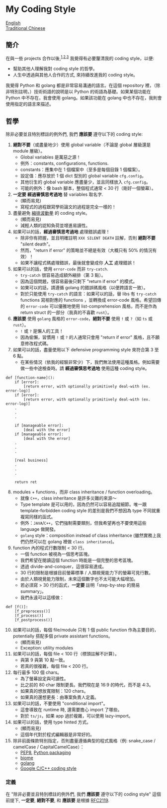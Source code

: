 # My Coding Style

[English](README.en.md) \
[Traditional Chinese](README.zh-hant.md)

## 簡介
在與一些 projects 合作以後,<sup>[1](https://github.com/FNNDSC/ChRIS_ultron_backEnd),[2](https://github.com/chhsiao1981/react-reducer-utils),[3](https://github.com/Ptt-official-app/pttbbs-backend)</sup> 我覺得有必要釐清我的 coding style，以便:
* 幫助其他人理解我對 coding style 的哲學。
* 人生中透過與其他人合作的方式, 來持續改進我的 coding style。

我覺得 Python 和 golang 都是非常容易溝通的語言。在這個 repository 裡，（除非特別註明，）技術術語的說明是以 Python 的術語為基礎。如果某個功能在 Python 中不存在，我會使用 golang。如果該功能在 golang 中也不存在，我則會使用指定的語言來描述。

## 哲學
除非必要並且特別標註的例外們, 我們 **應該要** 遵守以下的 coding style:

1. **絕對不要**（或盡量地少）使用 global variable（不論是 global 層級還是 module 層級）。
    * Global variables 是萬惡之源！
    * 例外：constants, configurations, functions.
    * constants：應集中在 1 個檔案中（至多是每個目錄 1 個檔案）。
    * 設定值：應存放於 1 個 dict 型別的 global variable `cfg.config`。
    * 其他衍生的 global variable 應盡量少，並且同樣放入 `cfg.config`。
    * 可能的例外：像 bash 腳本，整個程式通常 < 30 行（剛好一個螢幕）。
2. **一定要** **經過審慎思考過地** 替 variables 取名字.
    * (顯而易見)
    * 寫程式的過程跟寫學術論文的過程是完全一樣的！
3. 盡量避免 [縮排波動拳](https://www.reddit.com/r/ProgrammerHumor/comments/27yykv/indent_hadouken/) 的 coding style。
    * (顯而易見)
    * 減輕人類的認知負荷並增進易讀性。
4. 如果可以的話，**經過審慎思考過地** 處理錯誤處理！
    * 除非你有把握，並且明確註明 `XXX SILENT DEATH` 註解，否則 **絕對不要** "silent death"。
    * 然而，"return if error" 的策略並不總是有效（大概只有 50% 的情況有效）！
    * 如果不讓程式碼處理錯誤，最後就會變成你 **人工** 處理錯誤！
5. 如果可以的話，使用 `error-code` 而非 `try-catch`.
    * `try-catch` 很容易造成額外縮排（第 3 點）。
    * 因為這個問題，很容易最後只剩下 "return if error" 的模式。
    * 如果可以的話，請遵循 golang 的錯誤碼風格（以便跨語言一致）。
    * 對於只能使用 `try-catch` 的語言：如果可以的話，替 libs 有 `try-catch` functions 寫相對應的 functions ，並轉換成 error-code 風格。希望回傳的 `error-code` 可以優雅地使用 list-comprehension 風格，而不是作為 return struct 的一部分（我真的不喜歡 `rust`）。
6. **應該要** 使用 `golang` 風格的 `error-code`，**絕對不要** 使用 `!` 或 `?`（如 `ts` 或 `rust`）。
    * `!` 或 `?` 是懶人的工具！
    * 因為偷懶，習慣用 `!` 或 `?` 的人通常只會用 "return if error" 風格，且不願意修改程式碼。
7. 如果可以的話，盡量使用以下 defensive programming style 來符合第 3 至 6 點。
    * 在某些情況（依我的經驗非常少）下，我們無法使用這種風格。例如需要做一些中途檢查時。請 **經過審慎思考過地** 使用這種 coding style。
```
def [function-name]():
    if [error]:
        [return error, with optionally primitively deal-with (ex. error-log)]
    if [error]:
        [return error, with optionally primitively deal-with (ex. error-log)]
    .
    .
    .

    if [manageable error]:
        [deal with the error]
    if [manageable error]:
        [deal with the error]
    .
    .
    .

    [real business]
    .
    .
    .

    return ret
```
8. modules + functions，而非 class inheritance / function overloading。
    * 就像 `C++`，class inheritance 是許多災難的來源～
    * Type template 是可以用的，因為仍然可以容易追蹤細節。唯一跟 template-forbidden coding style 的差別是我們不想因為 type 不同就重複寫同樣的函式。
    * 例外：`JAVA`/`C++`，它們強制需要類別，但我希望再也不要使用這些 language 做開發。
    * `golang` style：composition instead of class inheritance (雖然實務上我們仍然可以在 golang 裡做 `class inheritance`)。
9. function 內的程式行數限制 < 30 行。
    * 一個 function 被視為一個思考區塊。
    * 我們希望在閱讀這個 function 時能是一個完整的思考區塊。
    * 透過 divide-and-conquer，這很容易達成。
    * 30 行的限制是根據目前螢幕標準 / 人類視覺能力下的螢幕可見行數。
    * 由於人類視覺能力限制，未來這個數字也不太可能大幅增加。
    * 若必須寫 > 30 行的函式，**一定要** 註明「step-by-step 的簡易 summary」。
    * 我們永遠可以這樣做：
```
def [f()]:
    [f_preprocess()]
    [f_process()]
    [f_postprocess()]
```
10. 如果可以的話，每個 file/module 只有 1 個 public function 作為主要目的，potentially 搭配多個 private assistant functions。
    * (顯而易見)
    * Exception: utility modules
11. 如果可以的話，每個 file < 100 行（標頭註解不計算）。
    * 與第 9 與第 10 點一致。
    * 若真的很複雜，每個 file < 200 行。
12. 每行最多 100 個 chars。
    * 為了螢幕設定與可讀性。
    * 比之前的 80 char 限制更長。我們現在是 16:9 的時代，而不是 4:3。
    * 如果真的想放寬限制：120 chars。
    * 如果真的還想更長：由專案負責人定義。
13. 如果可以的話，不要使用 "conditional import"。
    * 這會導致在 runtime 時, 還需要擔心 import 了哪些。
    * 對於 `ts/js`，如果 app 過於複雜，可以使用 lazy-import。
14. 如果可以的話，使用 type hinted 方式。
    * (顯而易見)
    * 這個年代對於程式編輯器是非常好的。
99. 除非前面條款特別指定，否則盡量遵循典型的程式風格（例: snake_case / camelCase / CapitalCamelCase）：
    * [PEP8](https://peps.python.org/pep-0008/), [Python packaging](https://packaging.python.org/en/latest/guides/writing-pyproject-toml/)
    * [biome](https://biomejs.dev/)
    * [golang](https://google.github.io/styleguide/go/guide)
    * [Google C/C++ coding style](https://google.github.io/styleguide/cppguide.html)

### 定義
在 "除非必要並且特別標註的例外們, 我們 **應該要** 遵守以下的 coding style" 這個前提下, **一定要**, **絕對不要**, 和 **應該要** 是根據 [RFC2119](https://datatracker.ietf.org/doc/html/rfc2119).
